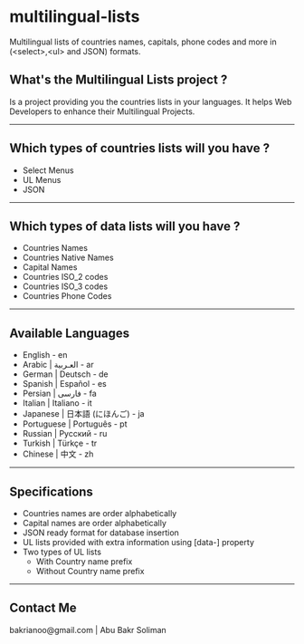 # multilingual-lists
Multilingual lists of countries names, capitals, phone codes and more in (&lt;select>,&lt;ul> and JSON) formats.

<h2>What's the Multilingual Lists project ?</h2>
<p>
Is a project providing you the countries lists in your languages. 
It helps Web Developers to enhance their Multilingual Projects.
</p>

<hr />
<h2>Which types of countries lists will you have ?</h2>
<ul>
	<li>Select Menus</li>
	<li>UL Menus</li>
	<li>JSON</li>
</ul>

<hr />
<h2>Which types of data lists will you have ?</h2>
<ul>
	<li>Countries Names</li>
	<li>Countries Native Names</li>
	<li>Capital Names</li>
	<li>Countries ISO_2 codes</li>
	<li>Countries ISO_3 codes</li>
	<li>Countries Phone Codes</li>
</ul>

<hr />
<h2>Available Languages</h2>
<ul>
	<li>English - en</li>
	<li>Arabic | العـربية - ar</li>
	<li>German | Deutsch - de</li>
	<li>Spanish | Español - es</li>
	<li>Persian | فارسی - fa</li>
	<li>Italian | Italiano - it</li>
	<li>Japanese | 日本語 (にほんご) - ja</li>
	<li>Portuguese | Português - pt</li>
	<li>Russian | Русский - ru</li>
	<li>Turkish | Türkçe - tr</li>
	<li>Chinese | 中文 - zh</li>
</ul>

<hr />
<h2>Specifications</h2>
<ul>
	<li>Countries names are order alphabetically</li>
	<li>Capital names are order alphabetically</li>
	<li>JSON ready format for database insertion</li>
	<li>UL lists provided with extra information using [data-] property</li>
	<li>Two types of UL lists
		<ul>
			<li>With Country name prefix</li>
			<li>Without Country name prefix</li>
		</ul>
	</li>
</ul>

<hr />
<h2>Contact Me</h2>
<p>bakrianoo@gmail.com | Abu Bakr Soliman</p>


